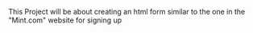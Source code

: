 This Project will be about creating an html form similar to the one in the "Mint.com" website for signing up
